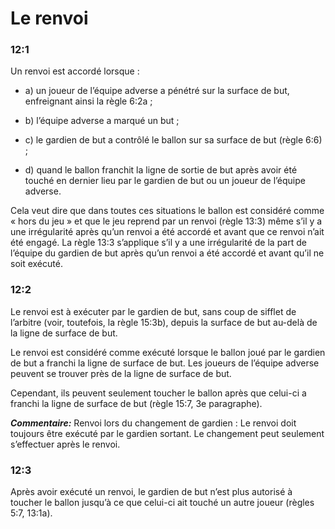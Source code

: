 # Le renvoi

### 12:1
Un renvoi est accordé lorsque :
- a) un joueur de l’équipe adverse a pénétré sur la surface de but, enfreignant ainsi la règle 6:2a ;

- b) l’équipe adverse a marqué un but ;

- c) le gardien de but a contrôlé le ballon sur sa surface de but (règle 6:6) ;

- d) quand le ballon franchit la ligne de sortie de but après avoir été touché en dernier lieu par le
gardien de but ou un joueur de l’équipe adverse.

Cela veut dire que dans toutes ces situations le ballon est considéré comme « hors du jeu » et que
le jeu reprend par un renvoi (règle 13:3) même s’il y a une irrégularité après qu’un renvoi a été
accordé et avant que ce renvoi n’ait été engagé.
La règle 13:3 s’applique s’il y a une irrégularité de la part de l’équipe du gardien de but après qu’un
renvoi a été accordé et avant qu’il ne soit exécuté.

### 12:2
Le renvoi est à exécuter par le gardien de but, sans coup de sifflet de l’arbitre (voir, toutefois, la
règle 15:3b), depuis la surface de but au-delà de la ligne de surface de but.

Le renvoi est considéré comme exécuté lorsque le ballon joué par le gardien de but a franchi la
ligne de surface de but.
Les joueurs de l’équipe adverse peuvent se trouver près de la ligne de surface de but. 

Cependant, ils peuvent seulement toucher le ballon après que celui-ci a franchi la ligne de surface de but (règle
15:7, 3e paragraphe).


***Commentaire:***
Renvoi lors du changement de gardien : Le renvoi doit toujours être exécuté par le gardien sortant.
Le changement peut seulement s’effectuer après le renvoi.

### 12:3 
Après avoir exécuté un renvoi, le gardien de but n’est plus autorisé à toucher le ballon jusqu’à ce
que celui-ci ait touché un autre joueur (règles 5:7, 13:1a).
